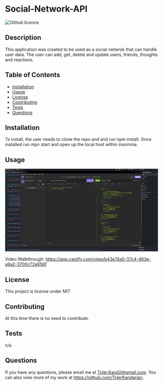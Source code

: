 # Social-Network-API

![Github licence](http://img.shields.io/badge/license-MIT-blue.svg)

## Description

This application was created to be used as a social netwrok that can handle user data. The user can add, get, detele and update users, friends, thoughts and reactions.

## Table of Contents

- [Installation](#installation)
- [Usage](#usage)
- [License](#license)
- [Contributing](#contributing)
- [Tests](#tests)
- [Questions](#questions)

## Installation

To install, the user needs to clone the repo and and run npm install. Once installed run mpn start and open up the local host within insomnia.

## Usage

![ScreenShot from application](./assets/Capture.PNG)

Video Walkthrough: https://app.castify.com/view/b43e74a5-37c4-463e-a9a2-3700c72e656f

## License

This project is license under MIT

## Contributing

At this time there is no need to contribute.

## Tests

n/a

## Questions

If you have any questions, please email me at Tyler.Kand2@gmail.com. You can also view more of my work at https://github.com/TylerKandarian.